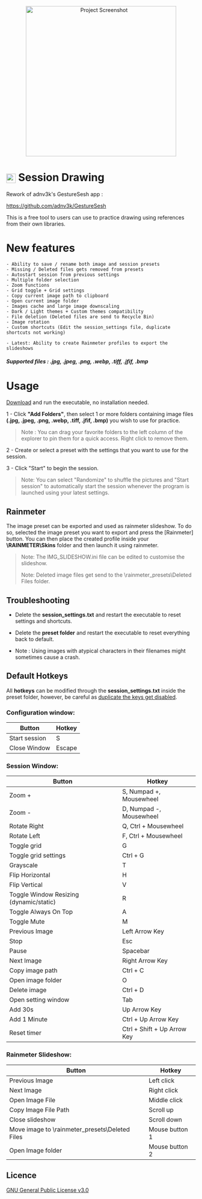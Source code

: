 <p align="center">
  <img src="https://github.com/Inkdecker/session_drawing/blob/main/ui/resources/icons/sample.png" alt="Project Screenshot" width="400"/>
</p>

# <img src="https://raw.githubusercontent.com/Inkdecker/session_drawing/main/ui/resources/icons/session_drawing.png" width="25" style="vertical-align: middle;" /> Session Drawing

Rework of adnv3k's GestureSesh app :

https://github.com/adnv3k/GestureSesh


This is a free tool to users can use to practice drawing using references from their own libraries.

# New features
	- Ability to save / rename both image and session presets
	- Missing / Deleted files gets removed from presets
	- Autostart session from previous settings
	- Multiple folder selection
	- Zoom functions
	- Grid toggle + Grid settings
	- Copy current image path to clipboard
	- Open current image folder
	- Images cache and large image downscaling
	- Dark / Light themes + Custom themes compatibility
 	- File deletion (Deleted files are send to Recycle Bin)
 	- Image rotation 
  	- Custom shortcuts (Edit the session_settings file, duplicate shortcuts not working)
   
   	- Latest: Ability to create Rainmeter profiles to export the slideshows

##### Supported files :  .jpg, .jpeg, .png, .webp, .tiff, .jfif, .bmp


# Usage
[Download](https://github.com/Inkdecker/session_drawing/releases/download/1.1/session_drawing.exe) and run the executable, no installation needed.

1 - Click **"Add Folders"**, then select 1 or more folders containing image files **(.jpg, .jpeg, .png, .webp, .tiff, .jfif, .bmp)** you wish to use for practice.

>Note : You can drag your favorite folders to the left column of the explorer to pin them for a quick access. Right click to remove them.

2 - Create or select a preset with the settings that you want to use for the session.

3 - Click "Start" to begin the session.

>Note: You can select "Randomize" to shuffle the pictures and "Start session" to automatically start the session whenever the program is launched using your latest settings.

## Rainmeter
The image preset can be exported and used as rainmeter slideshow. To do so, selected the image preset you want to export and press the [Rainmeter] button. You can then place the created profile inside your **\RAINMETER\Skins** folder and then launch it using rainmeter.
> Note: The IMG_SLIDESHOW.ini file can be edited to customise the slideshow.
> 
> Note: Deleted image files get send to the \rainmeter_presets\Deleted Files folder. 


## Troubleshooting
- Delete the **session_settings.txt** and restart the executable to reset settings and shortcuts.
- Delete the **preset folder** and restart the executable to reset everything back to default.

- Note : Using images with atypical characters in their filenames might sometimes cause a crash.


## Default Hotkeys
All **hotkeys** can be modified through the **session_settings.txt** inside the preset folder, however, be careful as <ins>duplicate the keys get disabled</ins>.

### Configuration window:
Button | Hotkey
------------ | -------------
Start session | S
Close Window | Escape

### Session Window: 
Button | Hotkey
------------ | -------------
Zoom + | S, Numpad +, Mousewheel
Zoom - | D, Numpad -, Mousewheel
Rotate Right | Q, Ctrl + Mousewheel
Rotate Left | F, Ctrl + Mousewheel
Toggle grid | G
Toggle grid settings | Ctrl + G
Grayscale | T
Flip Horizontal | H
Flip Vertical | V
Toggle Window Resizing (dynamic/static) | R
Toggle Always On Top | A
Toggle Mute | M
Previous Image | Left Arrow Key
Stop | Esc 
Pause | Spacebar
Next Image | Right Arrow Key
Copy image path | Ctrl + C
Open image folder | O
Delete image | Ctrl + D
Open setting window | Tab
Add 30s | Up Arrow Key
Add 1 Minute | Ctrl + Up Arrow Key
Reset timer | Ctrl + Shift + Up Arrow Key

### Rainmeter Slideshow: 
Button | Hotkey
------------ | -------------
Previous Image | Left click
Next Image | Right click
Open Image File | Middle click
Copy Image File Path | Scroll up
Close slideshow | Scroll down
Move image to \rainmeter_presets\Deleted Files | Mouse button 1
Open Image folder | Mouse button 2

## Licence
[GNU General Public License v3.0](https://github.com/Inkdecker/session_drawing/blob/main/LICENSE)

